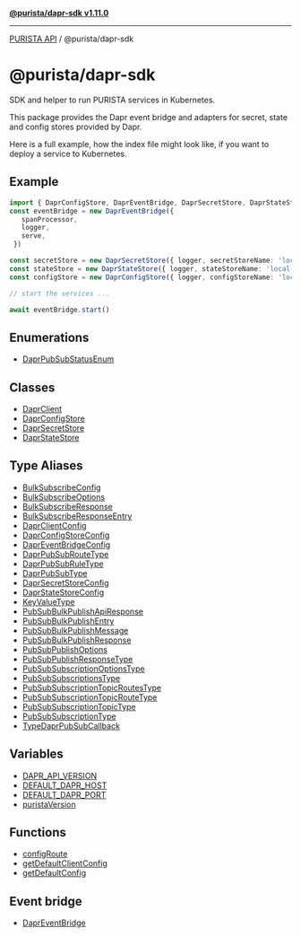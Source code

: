 [**@purista/dapr-sdk v1.11.0**](README.md)

***

[PURISTA API](../../packages.md) / @purista/dapr-sdk

# @purista/dapr-sdk

SDK and helper to run PURISTA services in Kubernetes.

This package provides the Dapr event bridge and adapters for secret, state and config stores provided by Dapr.

Here is a full example, how the index file might look like, if you want to deploy a service to Kubernetes.

## Example

```typescript
import { DaprConfigStore, DaprEventBridge, DaprSecretStore, DaprStateStore } from '@purista/dapr-sdk'
const eventBridge = new DaprEventBridge({
   spanProcessor,
   logger,
   serve,
 })

const secretStore = new DaprSecretStore({ logger, secretStoreName: 'local-secret-store' })
const stateStore = new DaprStateStore({ logger, stateStoreName: 'local-state-store' })
const configStore = new DaprConfigStore({ logger, configStoreName: 'local-config-store' })

// start the services ...

await eventBridge.start()
```

## Enumerations

- [DaprPubSubStatusEnum](enumerations/DaprPubSubStatusEnum.md)

## Classes

- [DaprClient](classes/DaprClient.md)
- [DaprConfigStore](classes/DaprConfigStore.md)
- [DaprSecretStore](classes/DaprSecretStore.md)
- [DaprStateStore](classes/DaprStateStore.md)

## Type Aliases

- [BulkSubscribeConfig](type-aliases/BulkSubscribeConfig.md)
- [BulkSubscribeOptions](type-aliases/BulkSubscribeOptions.md)
- [BulkSubscribeResponse](type-aliases/BulkSubscribeResponse.md)
- [BulkSubscribeResponseEntry](type-aliases/BulkSubscribeResponseEntry.md)
- [DaprClientConfig](type-aliases/DaprClientConfig.md)
- [DaprConfigStoreConfig](type-aliases/DaprConfigStoreConfig.md)
- [DaprEventBridgeConfig](type-aliases/DaprEventBridgeConfig.md)
- [DaprPubSubRouteType](type-aliases/DaprPubSubRouteType.md)
- [DaprPubSubRuleType](type-aliases/DaprPubSubRuleType.md)
- [DaprPubSubType](type-aliases/DaprPubSubType.md)
- [DaprSecretStoreConfig](type-aliases/DaprSecretStoreConfig.md)
- [DaprStateStoreConfig](type-aliases/DaprStateStoreConfig.md)
- [KeyValueType](type-aliases/KeyValueType.md)
- [PubSubBulkPublishApiResponse](type-aliases/PubSubBulkPublishApiResponse.md)
- [PubSubBulkPublishEntry](type-aliases/PubSubBulkPublishEntry.md)
- [PubSubBulkPublishMessage](type-aliases/PubSubBulkPublishMessage.md)
- [PubSubBulkPublishResponse](type-aliases/PubSubBulkPublishResponse.md)
- [PubSubPublishOptions](type-aliases/PubSubPublishOptions.md)
- [PubSubPublishResponseType](type-aliases/PubSubPublishResponseType.md)
- [PubSubSubscriptionOptionsType](type-aliases/PubSubSubscriptionOptionsType.md)
- [PubSubSubscriptionsType](type-aliases/PubSubSubscriptionsType.md)
- [PubSubSubscriptionTopicRoutesType](type-aliases/PubSubSubscriptionTopicRoutesType.md)
- [PubSubSubscriptionTopicRouteType](type-aliases/PubSubSubscriptionTopicRouteType.md)
- [PubSubSubscriptionTopicType](type-aliases/PubSubSubscriptionTopicType.md)
- [PubSubSubscriptionType](type-aliases/PubSubSubscriptionType.md)
- [TypeDaprPubSubCallback](type-aliases/TypeDaprPubSubCallback.md)

## Variables

- [DAPR\_API\_VERSION](variables/DAPR_API_VERSION.md)
- [DEFAULT\_DAPR\_HOST](variables/DEFAULT_DAPR_HOST.md)
- [DEFAULT\_DAPR\_PORT](variables/DEFAULT_DAPR_PORT.md)
- [puristaVersion](variables/puristaVersion.md)

## Functions

- [configRoute](functions/configRoute.md)
- [getDefaultClientConfig](functions/getDefaultClientConfig.md)
- [getDefaultConfig](functions/getDefaultConfig.md)

## Event bridge

- [DaprEventBridge](classes/DaprEventBridge.md)
